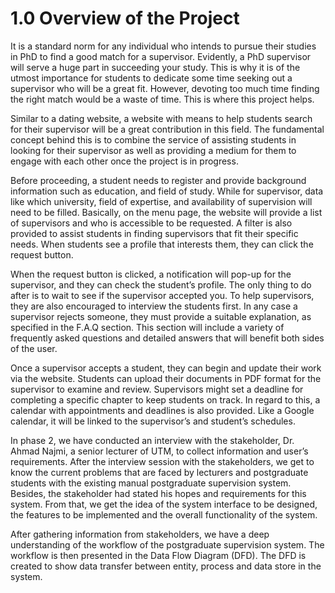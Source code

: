# 1.0 Overview of the Project
It is a standard norm for any individual who intends to pursue their studies in PhD to find a good match for a supervisor. Evidently, a PhD supervisor will serve a huge part in succeeding your study. This is why it is of the utmost importance for students to dedicate some time seeking out a supervisor who will be a great fit. However, devoting too much time finding the right match would be a waste of time. This is where this project helps.

Similar to a dating website, a website with means to help students search for their supervisor will be a great contribution in this field. The fundamental concept behind this is to combine the service of assisting students in looking for their supervisor as well as providing a medium for them to engage with each other once the project is in progress. 

Before proceeding, a student needs to register and provide background information such as education,  and  field of study. While for supervisor, data like which university, field of expertise, and availability of supervision will need to be filled. Basically, on the menu page, the website will provide a list of supervisors and who is accessible to be requested. A filter is also provided to assist students in finding supervisors that fit their specific needs. When students see a profile that interests them, they can click the request button. 

When the request button is clicked, a notification will pop-up for the supervisor, and they can check the student’s profile. The only thing to do after is to wait to see if the supervisor accepted you. To help supervisors, they are also encouraged to interview the students first. In any case a supervisor rejects someone, they must provide a suitable explanation, as specified in the F.A.Q section. This section will include a variety of frequently asked questions and detailed answers that will benefit both sides of the user. 

Once a supervisor accepts a student, they can begin and update their work via the website. Students can upload their documents in PDF format for the supervisor to examine and review. Supervisors might set a deadline for completing a specific chapter to keep students on track. In regard to this, a calendar with appointments and deadlines is also provided. Like a Google calendar, it will be linked to the supervisor’s and student’s schedules.

In phase 2, we have conducted an interview with the stakeholder, Dr. Ahmad Najmi, a senior lecturer of UTM, to collect information and user’s requirements. After the interview session with the stakeholders, we get to know the current problems that are faced by lecturers and postgraduate students with the existing manual postgraduate supervision system. Besides, the stakeholder had stated his hopes and requirements for this system. From that, we get the idea of the system interface to be designed, the features to be implemented and the overall functionality of the system. 
	
After gathering information from stakeholders, we have a deep understanding of the workflow of the postgraduate supervision system. The workflow is then presented in the Data Flow Diagram (DFD). The DFD is created to show data transfer between entity, process and data store in the system.
